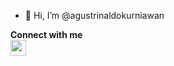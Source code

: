 - 👋 Hi, I’m @agustrinaldokurniawan


**Connect with me**<br/>
<a href="https://www.linkedin.com/in/agustrk"><img src="https://cdn-icons-png.flaticon.com/512/174/174857.png" width="25" height="25"/></a>

